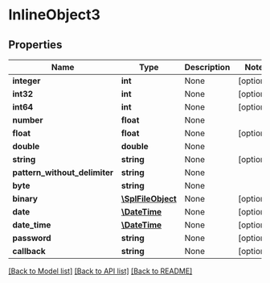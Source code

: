 # InlineObject3

## Properties
Name | Type | Description | Notes
------------ | ------------- | ------------- | -------------
**integer** | **int** | None | [optional] 
**int32** | **int** | None | [optional] 
**int64** | **int** | None | [optional] 
**number** | **float** | None | 
**float** | **float** | None | [optional] 
**double** | **double** | None | 
**string** | **string** | None | [optional] 
**pattern_without_delimiter** | **string** | None | 
**byte** | **string** | None | 
**binary** | [**\SplFileObject**](\SplFileObject.md) | None | [optional] 
**date** | [**\DateTime**](\DateTime.md) | None | [optional] 
**date_time** | [**\DateTime**](\DateTime.md) | None | [optional] 
**password** | **string** | None | [optional] 
**callback** | **string** | None | [optional] 

[[Back to Model list]](../README.md#documentation-for-models) [[Back to API list]](../README.md#documentation-for-api-endpoints) [[Back to README]](../README.md)


